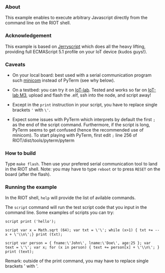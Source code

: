 ### About

This example enables to execute arbitrary Javascript directly from the command line on the RIOT shell. 

### Acknowledgement
This example is based on [Jerryscript](https://github.com/jerryscript-project/jerryscript) which does all the heavy lifting, providing full ECMAScript 5.1 profile on your IoT device (kudos guys!).

### Caveats

- On your local board: best used with a serial communication program such [minicom](https://help.ubuntu.com/community/Minicom) instead of PyTerm (see why below).

- On a testbed: you can try it on [IoT-lab](https://www.iot-lab.info). Tested and works so far on [IoT-lab M3](https://www.iot-lab.info/hardware/m3/), upload and flash the .elf, ssh into the node, and script away!

- Except in the `print` instruction in your script, you have to replace single brackets `'` with `\'`.

- Expect some issues with PyTerm which interprets by default the first `;` as the end of the script command. Furthermore, if the script is long, PyTerm seems to get confused (hence the recommended use of minicom). To start playing with PyTerm, first edit `;` line 256 of RIOT/dist/tools/pyterm/pyterm

### How to build

Type `make flash`. Then use your prefered serial communication tool to land in the RIOT shell.
Note: you may have to type `reboot` or to press `RESET` on the board (after the flash).

### Running the example

In the RIOT shell, `help` will provide the list of avilable commands.

The `script` command will run the test script code that you input in the command line.
Some examples of scripts you can try:
```
script print ('hello');
```
```
script var x = Math.sqrt (64); var txt = \'\'; while (x>1) { txt += --x + \'\\n\';} print (txt);
```
```
script var person = { fname:\'John\', lname:\'Doe\', age:25 }; var text = \'\'; var x; for (x in person) { text += person[x] + \'\\n\'; } print (text);
```

Remark: outside of the print command, you may have to replace single brackets ' with \'.